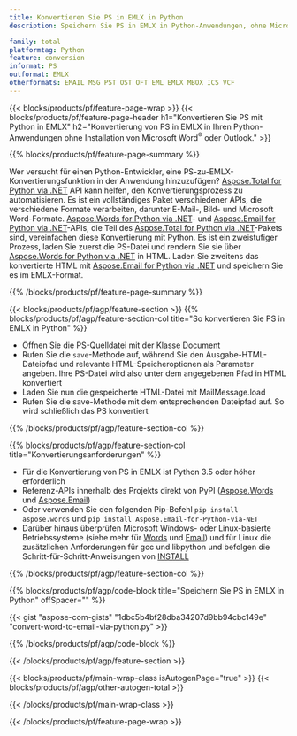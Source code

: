 ```yaml
---
title: Konvertieren Sie PS in EMLX in Python
description: Speichern Sie PS in EMLX in Python-Anwendungen, ohne Microsoft Word oder Outlook zu verwenden

family: total
platformtag: Python
feature: conversion
informat: PS
outformat: EMLX
otherformats: EMAIL MSG PST OST OFT EML EMLX MBOX ICS VCF
---
```

{{< blocks/products/pf/feature-page-wrap >}}
{{< blocks/products/pf/feature-page-header h1="Konvertieren Sie PS mit Python in EMLX" h2="Konvertierung von PS in EMLX in Ihren Python-Anwendungen ohne Installation von Microsoft Word<sup>&reg;</sup> oder Outlook." >}}

{{% blocks/products/pf/feature-page-summary %}}

Wer versucht für einen Python-Entwickler, eine PS-zu-EMLX-Konvertierungsfunktion in der Anwendung hinzuzufügen? [Aspose.Total for Python via .NET](https://products.aspose.com/total/python-net/) API kann helfen, den Konvertierungsprozess zu automatisieren. Es ist ein vollständiges Paket verschiedener APIs, die verschiedene Formate verarbeiten, darunter E-Mail-, Bild- und Microsoft Word-Formate. [Aspose.Words for Python via .NET](https://products.aspose.com/words/python-net/)- und [Aspose.Email for Python via .NET](https://products.aspose.com/email/python-net/)-APIs, die Teil des [Aspose.Total for Python via .NET](https://products.aspose.com/total/python-net/)-Pakets sind, vereinfachen diese Konvertierung mit Python. Es ist ein zweistufiger Prozess, laden Sie zuerst die PS-Datei und rendern Sie sie über [Aspose.Words for Python via .NET](https://products.aspose.com/words/python-net/) in HTML. Laden Sie zweitens das konvertierte HTML mit [Aspose.Email for Python via .NET](https://products.aspose.com/email/python-net/) und speichern Sie es im EMLX-Format.

{{% /blocks/products/pf/feature-page-summary %}}

{{< blocks/products/pf/agp/feature-section >}}
{{% blocks/products/pf/agp/feature-section-col title="So konvertieren Sie PS in EMLX in Python" %}}

- Öffnen Sie die PS-Quelldatei mit der Klasse [Document](https://reference.aspose.com/words/python-net/aspose.words/document/)
- Rufen Sie die `save`-Methode auf, während Sie den Ausgabe-HTML-Dateipfad und relevante HTML-Speicheroptionen als Parameter angeben. Ihre PS-Datei wird also unter dem angegebenen Pfad in HTML konvertiert
- Laden Sie nun die gespeicherte HTML-Datei mit MailMessage.load
- Rufen Sie die save-Methode mit dem entsprechenden Dateipfad auf. So wird schließlich das PS konvertiert

{{% /blocks/products/pf/agp/feature-section-col %}}

{{% blocks/products/pf/agp/feature-section-col title="Konvertierungsanforderungen" %}}

- Für die Konvertierung von PS in EMLX ist Python 3.5 oder höher erforderlich
- Referenz-APIs innerhalb des Projekts direkt von PyPI ([Aspose.Words](https://pypi.org/project/aspose-words/) und [Aspose.Email](https://pypi.org/project/Aspose.Email-for-Python-via-NET/))
- Oder verwenden Sie den folgenden Pip-Befehl ```pip install aspose.words``` und ```pip install Aspose.Email-for-Python-via-NET``` 
- Darüber hinaus überprüfen Microsoft Windows- oder Linux-basierte Betriebssysteme (siehe mehr für [Words](https://docs.aspose.com/words/python-net/system-requirements/) und [Email](https://docs.aspose.com/email/python-net/system-requirements/)) und für Linux die zusätzlichen Anforderungen für gcc und libpython und befolgen die Schritt-für-Schritt-Anweisungen von [INSTALL](https://docs.aspose.com/words/python-net/installation/)
 

{{% /blocks/products/pf/agp/feature-section-col %}}

{{% blocks/products/pf/agp/code-block title="Speichern Sie PS in EMLX in Python" offSpacer="" %}}

{{< gist "aspose-com-gists" "1dbc5b4bf28dba34207d9bb94cbc149e" "convert-word-to-email-via-python.py" >}}

{{% /blocks/products/pf/agp/code-block %}}

{{< /blocks/products/pf/agp/feature-section >}}

{{< blocks/products/pf/main-wrap-class isAutogenPage="true" >}}
{{< blocks/products/pf/agp/other-autogen-total >}}

{{< /blocks/products/pf/main-wrap-class >}}

{{< /blocks/products/pf/feature-page-wrap >}}